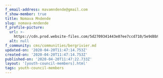 ```yaml
---
f_email-address: mavamndende@gmail.com
f_show-member: true
title: Nomava Mndende
slug: nomava-mndende
f_profile-picture:
  url: >-
    https://cdn.prod.website-files.com/5d2709341443e07ee7ccd710/5e9d8b9efc7f72c3095f2b03_unnamed.jpg
  alt: null
f_community: cms/communities/bergrivier.md
updated-on: '2020-04-20T11:47:14.753Z'
created-on: '2020-04-20T11:47:14.753Z'
published-on: '2020-04-20T11:47:22.733Z'
layout: '[youth-council-members].html'
tags: youth-council-members
---
```



